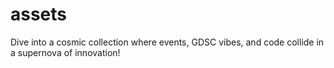 # assets
Dive into a cosmic collection where events, GDSC vibes, and code collide in a supernova of innovation!
